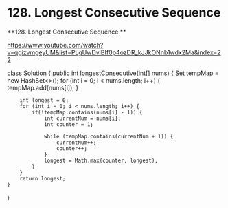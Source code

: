 # 128. Longest Consecutive Sequence

**128. Longest Consecutive Sequence **

https://www.youtube.com/watch?v=qgizvmgeyUM&list=PLgUwDviBIf0p4ozDR_kJJkONnb1wdx2Ma&index=22 

class Solution {
    public int longestConsecutive(int[] nums) {
        Set<Integer> tempMap = new HashSet<>();
        for (int i = 0; i < nums.length; i++) {
            tempMap.add(nums[i]);
        }
        
        int longest = 0;
        for (int i = 0; i < nums.length; i++) {
            if(!tempMap.contains(nums[i] - 1)) {
                int currentNum = nums[i];
                int counter = 1;
                
                while (tempMap.contains(currentNum + 1)) {
                    currentNum++;
                    counter++;
                }
                longest = Math.max(counter, longest);
            }
        }
        return longest;
    }
} 
